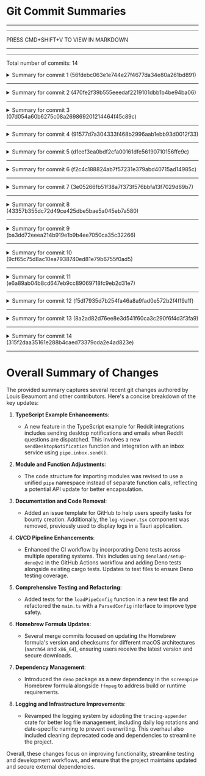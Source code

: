 # Git Commit Summaries

-----------------------------------------------------------------------
-----------------------------------------------------------------------
 
PRESS CMD+SHIFT+V TO VIEW IN MARKDOWN
 
_______________________________________________________________________
-----------------------------------------------------------------------
Total number of commits: 14

<details>
<summary>Summary for commit 1 (56fdebc063e1e744e27f4677da34e80a261bd891)</summary>

The recent commit, authored by Louis Beaumont, introduces a new feature to the TypeScript file located at `examples/typescript/pipe-post-questions-on-reddit/pipe.ts`. Specifically, the code now sends a desktop notification when reddit questions are sent. This addition involves calling the `pipe.sendDesktopNotification` function with a title and body indicating that reddit questions have been sent. The change is located around line 328 in the file.
</details>

------------------------------------------------------------------------

<details>
<summary>Summary for commit 2 (470fe2f39b555eeedaf2219101dbb1b4be94ba06)</summary>

The commit introduces new functionality to integrate the "inbox" feature with Reddit in the TypeScript example for posting questions on Reddit. The key changes in the code include:

1. **Module Import Updates**: 
   - Changed the way modules are imported from "screenpipe" by importing `ContentItem` and `pipe` instead of separately importing `queryScreenpipe` and `loadPipeConfig`.

2. **Function Updates**: 
   - Replaced calls to `loadPipeConfig()` and `queryScreenpipe()` with `pipe.loadPipeConfig()` and `pipe.queryScreenpipe()`, respectively, indicating a possible change in the module API to encapsulate functions under the `pipe` namespace.
   - Modified the `saveDailyLog` function to be called without `await`, possibly indicating a transition from an asynchronous to a synchronous execution for this specific function, or it is now handled differently.

3. **New Feature**:
   - Added a new operation to send emails with Reddit questions by utilizing `pipe.inbox.send()` to dispatch an email with a "reddit questions" title and body, which is the core enhancement introduced in this commit. 

These updates augment the daily log pipeline with a mechanism to send summarized Reddit questions through an inbox service.
</details>

------------------------------------------------------------------------

<details>
<summary>Summary for commit 3 (07d054a60b6275c08a269869201214464f45c89c)</summary>

In this commit, two main changes were made by Louis Beaumont:

1. **Documentation Update:**
   - Added a new issue template for creating bounties within the project's GitHub repository. This template is intended to guide users in specifying the details of a task or feature they want to see implemented, including:
     - The definition of done with a checklist for activities.
     - A proposed investment amount for completing the task.
     - The necessity and use case of the requested feature.
     - Any additional context or screenshots.

2. **Code Removal:**
   - The `log-viewer.tsx` component file was removed from the path `screenpipe-app-tauri/components/`. This file included a React component for viewing application logs. It used Tauri APIs to read and display log files and had logic for periodically refreshing the displayed logs. The component utilized a modal dialog to render the logs in a user interface.
</details>

------------------------------------------------------------------------

<details>
<summary>Summary for commit 4 (91577d7a304333f468b2996aab1ebb93d0012f33)</summary>

This git commit represents a merge of a pull request (#488) into the main codebase. The commit was authored by Louis Beaumont on October 12, 2024. The description indicates that the pull request includes changes to the continuous integration (CI) pipeline. Specifically, it incorporates tests for the `loadPipeConfig` function and ensures that Deno tests are run as part of the pipeline.
</details>

------------------------------------------------------------------------

<details>
<summary>Summary for commit 5 (d1eef3ea0bdf2cfa00161dfe56190710156ffe9c)</summary>

The recent commit by Wesley Matos focuses on enhancing the continuous integration (CI) workflow. Specifically, the changes involve enabling Deno tests across different operating systems (Linux, Windows, and macOS) in the GitHub Actions workflow file (`.github/workflows/ci.yml`).

Key changes include:
- Addition of the `denoland/setup-deno@v2` action to set up Deno with version `v2.x` on all platforms.
- Inclusion of a new job step in each OS-specific test job (`test-linux`, `test-windows`, `test-macos`) to run Deno tests located in the `./screenpipe-js` directory.
- Existing test steps have been renamed for better clarity, specifying when they are related to running cargo tests.

Overall, the commit augments the CI process by integrating Deno testing alongside existing cargo tests, ensuring comprehensive testing coverage for both Rust and Deno environments.
</details>

------------------------------------------------------------------------

<details>
<summary>Summary for commit 6 (f2c4c188824ab7f57231e379abd40715ad14985c)</summary>

The commit adds a new test file `loadPipeConfig.test.ts` in the `screenpipe-js/tests` directory to test the functionality of the `loadPipeConfig` function. The tests verify several scenarios:

1. **Test for Missing `pipe.json`**:
   - A test checks that if the `pipe.json` file is not found, `loadPipeConfig` returns an empty object. It ensures this by setting the `SCREENPIPE_DIR` and `PIPE_ID` environment variables to random UUIDs, which should not point to a valid `pipe.json`.

2. **Setup Function for Test Environment**:
   - A helper function `setupPipeDir` is created to assist in setting up a temporary environment where a `pipe.json` can be written to a specified path, derived from environment variables. It uses the `process.env` to set environment variables and writes a JSON configuration file at the constructed path.

3. **Test for Loading Configuration**:
   - A test confirms that `loadPipeConfig` correctly loads the configuration from the `pipe.json` stored in the directory specified by `SCREENPIPE_DIR` and `PIPE_ID`. The test uses random values for `interval`, `summaryFrequency`, and `emailAddress`.

4. **Test for Default Values**:
   - Another test verifies that if certain fields are not provided in `pipe.json`, `loadPipeConfig` uses default values. In this test, `summaryFrequency` is given a default of 5 if not explicitly specified.

Each test uses the `assertEquals` function from a standard testing library to ensure the loaded configuration matches the expected values.
</details>

------------------------------------------------------------------------

<details>
<summary>Summary for commit 7 (3e05266fb51f38a7f373f576bbfa13f7029d69b7)</summary>

This commit refactors the `main.ts` file in the `screenpipe-js` directory by introducing a new TypeScript interface called `ParsedConfig`. The `ParsedConfig` interface is used to type the structure of parsed configuration data, where each field has a `name`, a potential `value`, and a `default` value. The `loadPipeConfig` function is updated to use this new `ParsedConfig` type, improving type safety by replacing the use of `any` with the more specific `ParsedConfig` type for the `parsedConfig` variable.
</details>

------------------------------------------------------------------------

<details>
<summary>Summary for commit 8 (43357b355dc72d49ce425dbe5bae5a045eb7a580)</summary>

The commit `43357b355dc72d49ce425dbe5bae5a045eb7a580` is a merge commit by Louis Beaumont that incorporates changes from a pull request (#482) into the main branch. The main focus of this pull request was to update a Homebrew formula specifically for the x86_64-apple-darwin architecture.
</details>

------------------------------------------------------------------------

<details>
<summary>Summary for commit 9 (ba3dd72eeea214b919e1b9b4ee7050ca35c32266)</summary>

The git changes involve a merge commit by the author Louis Beaumont. This commit merges changes from the 'main' branch into a feature branch related to updating the formula for `screenpipe` on the `x86_64-apple-darwin` platform. 

In the file `Formula/screenpipe.rb`, the SHA256 checksums for the downloadable URLs for different macOS architectures have been updated:

- For ARM64 architecture, the SHA256 checksum has been changed from `3b4a1012341b60806eb403d8c5c36365540dc80b53ef595226f2d73689debf88` to `ea228ce5a7c6402ea8ca93cb96b3682c73bb68eb0eec5aa866b9c8c1a35ca4e6`.
- For x86_64 architecture, the SHA256 checksum has been changed from `23add0dbfd536f0904ed6973d03b585a8bc1cf540fe78c1055900587c5c7e213` to `045fbeeb985efa9b64ca938734d766b20a84c0cc34e9b6b55b19d6c168d7b07e`.
</details>

------------------------------------------------------------------------

<details>
<summary>Summary for commit 10 (9cf65c75d8ac10ea7938740ed81e79b6755f0ad5)</summary>

This Git change represents a merge commit by Louis Beaumont, combining changes from pull request #481 into the main branch. The purpose of this merge is to update a Homebrew formula specifically for the `aarch64-apple-darwin` architecture.
</details>

------------------------------------------------------------------------

<details>
<summary>Summary for commit 11 (e6a89ab04b8cd647eb9cc89069718fc9eb2d31e7)</summary>

This commit updates the `screenpipe` Homebrew formula to version 0.1.95 for the `x86_64-apple-darwin` architecture. The change involves updating the version number from 0.1.90 to 0.1.95, along with the associated `sha256` checksum for the x86_64 release. This ensures that users who install this formula will get the correct updated version and verifiable checksum for the x86_64 architecture. The update is managed by the GitHub Actions Bot.
</details>

------------------------------------------------------------------------

<details>
<summary>Summary for commit 12 (f5df7935d7b254fa46a8a9fad0e572b2f4ff9a1f)</summary>

This commit updates the version of the `screenpipe` formula in a Homebrew package. Specifically, it changes the version from 0.1.90 to 0.1.95 for the `aarch64-apple-darwin` architecture. The URL for downloading the tarball has been updated to reflect this new version, and the SHA-256 checksum for the `arm64` version is also updated to match the new release. These changes ensure that users downloading the `screenpipe` package via Homebrew will receive the updated version.
</details>

------------------------------------------------------------------------

<details>
<summary>Summary for commit 13 (8a2ad82d76ee8e3d541f60ca3c290f6f4d3f3fa9)</summary>

The git commit with ID `8a2ad82` by Louis Beaumont on October 11, 2024, introduces a fix. Specifically, it adds a new dependency to the `screenpipe` Homebrew formula. The `deno` package is now listed as a dependency alongside the existing `ffmpeg` dependency.
</details>

------------------------------------------------------------------------

<details>
<summary>Summary for commit 14 (315f2daa35161e288b4caed73379cda2e4ad823e)</summary>

The Git commit introduces several notable changes across different files and directories of the project:

1. **Logger Update and File Modification**:
    - The logging mechanism has been revamped to handle daily log files, enhancing how log files are named using the current date to avoid overwrites and ensure clarity.
    - Deprecated a custom log module and instead utilized the `tracing-appender` crate for appending log messages to files with a rolling file appender mechanism.

2. **Version Bumps**:
    - The version numbers in `Cargo.toml` for both the main workspace and the `screenpipe-app` have been incremented, indicating updates and new features.

3. **Workflow File Update**:
    - The workflow configuration in `.github/workflows/perf-long-running-end-to-end.yml` was modified to point to the new log file format which includes the date in its filename.

4. **Inbox Message Handling Enhancements**:
    - Refactored the handling of inbox messages in the Tauri components:
        - Introduced asynchronous handling of message retrieval and manipulation using `localForage` to store and persist messages locally.
        - Changed how messages are read, deleted, and displayed, aiming for a more efficient use of React hooks and asynchronous operations.

5. **Log Viewer and Platform Specific Paths**:
    - The `LogViewer` component was updated to compute platform-specific paths and dynamically resolve them to handle logs correctly across different operating systems.
    - Removed the deprecated use of the `watch` API in favor of periodic polling to check for log updates.

6. **Removal of Deprecated Code**:
    - Removed obsolete log management code (`MultiWriter`, `SingleFileRollingWriter`) from the `screenpipe-server`'s source, simplifying the codebase and adopting `tracing-appender` for these functionalities.
    - Cleaned up unnecessary dependencies and unused imports to enhance efficiency and readability.

These changes collectively aim to enhance logging, update versions to reflect changes, improve message handling, ensure platform compatibility, and remove outdated code for better maintenance and performance.
</details>

------------------------------------------------------------------------

# Overall Summary of Changes

The provided summary captures several recent git changes authored by Louis Beaumont and other contributors. Here's a concise breakdown of the key updates:

1. **TypeScript Example Enhancements**:
   - A new feature in the TypeScript example for Reddit integrations includes sending desktop notifications and emails when Reddit questions are dispatched. This involves a new `sendDesktopNotification` function and integration with an inbox service using `pipe.inbox.send()`.

2. **Module and Function Adjustments**:
   - The code structure for importing modules was revised to use a unified `pipe` namespace instead of separate function calls, reflecting a potential API update for better encapsulation.

3. **Documentation and Code Removal**:
   - Added an issue template for GitHub to help users specify tasks for bounty creation. Additionally, the `log-viewer.tsx` component was removed, previously used to display logs in a Tauri application.

4. **CI/CD Pipeline Enhancements**:
   - Enhanced the CI workflow by incorporating Deno tests across multiple operating systems. This includes using `denoland/setup-deno@v2` in the GitHub Actions workflow and adding Deno tests alongside existing cargo tests. Updates to test files to ensure Deno testing coverage.

5. **Comprehensive Testing and Refactoring**:
   - Added tests for the `loadPipeConfig` function in a new test file and refactored the `main.ts` with a `ParsedConfig` interface to improve type safety.

6. **Homebrew Formula Updates**:
   - Several merge commits focused on updating the Homebrew formula's version and checksums for different macOS architectures (`aarch64` and `x86_64`), ensuring users receive the latest version and secure downloads.

7. **Dependency Management**:
   - Introduced the `deno` package as a new dependency in the `screenpipe` Homebrew formula alongside `ffmpeg` to address build or runtime requirements.

8. **Logging and Infrastructure Improvements**:
   - Revamped the logging system by adopting the `tracing-appender` crate for better log file management, including daily log rotations and date-specific naming to prevent overwriting. This overhaul also included cleaning deprecated code and dependencies to streamline the project.

Overall, these changes focus on improving functionality, streamline testing and development workflows, and ensure that the project maintains updated and secure external dependencies.
